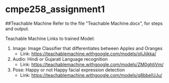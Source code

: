 # cmpe258_assignment1

##Teachable Machine
Refer to the file "Teachable Machine.docx", for steps and output.

Teachable Machine Links to trained Model:
1. Image: Image Classifier that differentiates between Apples and Oranges
   - Link: https://teachablemachine.withgoogle.com/models/oIiJiikka/
2. Audio: Hindi or Gujarati Language recognition
   - Link: https://teachablemachine.withgoogle.com/models/ZM0ghtiVm/
3. Pose: Happy or not Happy facial expression detection
   - Link: https://teachablemachine.withgoogle.com/models/q8bbeIUJu/
  
